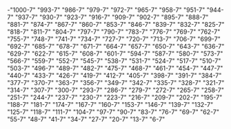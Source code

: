 -"1000-7"
"993-7"
"986-7"
"979-7"
"972-7"
"965-7"
"958-7"
"951-7"
"944-7"
"937-7"
"930-7"
"923-7"
"916-7"
"909-7"
"902-7"
"895-7"
"888-7"
"881-7"
"874-7"
"867-7"
"860-7"
"853-7"
"846-7"
"839-7"
"832-7"
"825-7"
"818-7"
"811-7"
"804-7"
"797-7"
"790-7"
"783-7"
"776-7"
"769-7"
"762-7"
"755-7"
"748-7"
"741-7"
"734-7"
"727-7"
"720-7"
"713-7"
"706-7"
"699-7"
"692-7"
"685-7"
"678-7"
"671-7"
"664-7"
"657-7"
"650-7"
"643-7"
"636-7"
"629-7"
"622-7"
"615-7"
"608-7"
"601-7"
"594-7"
"587-7"
"580-7"
"573-7"
"566-7"
"559-7"
"552-7"
"545-7"
"538-7"
"531-7"
"524-7"
"517-7"
"510-7"
"503-7"
"496-7"
"489-7"
"482-7"
"475-7"
"468-7"
"461-7"
"454-7"
"447-7"
"440-7"
"433-7"
"426-7"
"419-7"
"412-7"
"405-7"
"398-7"
"391-7"
"384-7"
"377-7"
"370-7"
"363-7"
"356-7"
"349-7"
"342-7"
"335-7"
"328-7"
"321-7"
"314-7"
"307-7"
"300-7"
"293-7"
"286-7"
"279-7"
"272-7"
"265-7"
"258-7"
"251-7"
"244-7"
"237-7"
"230-7"
"223-7"
"216-7"
"209-7"
"202-7"
"195-7"
"188-7"
"181-7"
"174-7"
"167-7"
"160-7"
"153-7"
"146-7"
"139-7"
"132-7"
"125-7"
"118-7"
"111-7"
"104-7"
"97-7"
"90-7"
"83-7"
"76-7"
"69-7"
"62-7"
"55-7"
"48-7"
"41-7"
"34-7"
"27-7"
"20-7"
"13-7"
"6-7"

<!---
Mikswel/Mikswel is a ✨ special ✨ repository because its `README.md` (this file) appears on your GitHub profile.
You can click the Preview link to take a look at your changes.
--->
